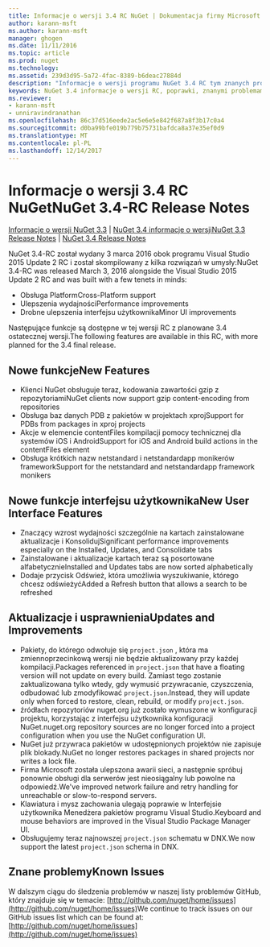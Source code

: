 ```yaml
---
title: Informacje o wersji 3.4 RC NuGet | Dokumentacja firmy Microsoft
author: karann-msft
ms.author: karann-msft
manager: ghogen
ms.date: 11/11/2016
ms.topic: article
ms.prod: nuget
ms.technology: 
ms.assetid: 239d3d95-5a72-4fac-8389-b6deac27884d
description: "Informacje o wersji programu NuGet 3.4 RC tym znanych problemów, poprawki, dodatkowe funkcje i dcr."
keywords: NuGet 3.4 informacje o wersji RC, poprawki, znanymi problemami, nowe funkcje, dcr
ms.reviewer:
- karann-msft
- unniravindranathan
ms.openlocfilehash: 86c37d516eede2ac5e6e5e842f687a8f3b17c0a4
ms.sourcegitcommit: d0ba99bfe019b779b75731bafdca8a37e35ef0d9
ms.translationtype: MT
ms.contentlocale: pl-PL
ms.lasthandoff: 12/14/2017
---
```

# <a name="nuget-34-rc-release-notes"></a><span data-ttu-id="2f438-104">Informacje o wersji 3.4 RC NuGet</span><span class="sxs-lookup"><span data-stu-id="2f438-104">NuGet 3.4-RC Release Notes</span></span>

<span data-ttu-id="2f438-105">[Informacje o wersji NuGet 3.3](../release-notes/nuget-3.3.md) | [NuGet 3.4 informacje o wersji](../release-notes/nuget-3.4.md)</span><span class="sxs-lookup"><span data-stu-id="2f438-105">[NuGet 3.3 Release Notes](../release-notes/nuget-3.3.md) | [NuGet 3.4 Release Notes](../release-notes/nuget-3.4.md)</span></span>

<span data-ttu-id="2f438-106">NuGet 3.4-RC został wydany 3 marca 2016 obok programu Visual Studio 2015 Update 2 RC i został skompilowany z kilka rozwiązań w umysły:</span><span class="sxs-lookup"><span data-stu-id="2f438-106">NuGet 3.4-RC was released March 3, 2016 alongside the Visual Studio 2015 Update 2 RC and was built with a few tenets in minds:</span></span>

*  <span data-ttu-id="2f438-107">Obsługa Platform</span><span class="sxs-lookup"><span data-stu-id="2f438-107">Cross-Platform support</span></span>
*  <span data-ttu-id="2f438-108">Ulepszenia wydajności</span><span class="sxs-lookup"><span data-stu-id="2f438-108">Performance improvements</span></span>
*  <span data-ttu-id="2f438-109">Drobne ulepszenia interfejsu użytkownika</span><span class="sxs-lookup"><span data-stu-id="2f438-109">Minor UI improvements</span></span>

<span data-ttu-id="2f438-110">Następujące funkcje są dostępne w tej wersji RC z planowane 3.4 ostatecznej wersji.</span><span class="sxs-lookup"><span data-stu-id="2f438-110">The following features are available in this RC, with more planned for the 3.4 final release.</span></span>

## <a name="new-features"></a><span data-ttu-id="2f438-111">Nowe funkcje</span><span class="sxs-lookup"><span data-stu-id="2f438-111">New Features</span></span>

* <span data-ttu-id="2f438-112">Klienci NuGet obsługuje teraz, kodowania zawartości gzip z repozytoriami</span><span class="sxs-lookup"><span data-stu-id="2f438-112">NuGet clients now support gzip content-encoding from repositories</span></span>
* <span data-ttu-id="2f438-113">Obsługa baz danych PDB z pakietów w projektach xproj</span><span class="sxs-lookup"><span data-stu-id="2f438-113">Support for PDBs from packages in xproj projects</span></span>
* <span data-ttu-id="2f438-114">Akcje w elemencie contentFiles kompilacji pomocy technicznej dla systemów iOS i Android</span><span class="sxs-lookup"><span data-stu-id="2f438-114">Support for iOS and Android build actions in the contentFiles element</span></span>
* <span data-ttu-id="2f438-115">Obsługa krótkich nazw netstandard i netstandardapp monikerów framework</span><span class="sxs-lookup"><span data-stu-id="2f438-115">Support for the netstandard and netstandardapp framework monikers</span></span>

## <a name="new-user-interface-features"></a><span data-ttu-id="2f438-116">Nowe funkcje interfejsu użytkownika</span><span class="sxs-lookup"><span data-stu-id="2f438-116">New User Interface Features</span></span>

* <span data-ttu-id="2f438-117">Znaczący wzrost wydajności szczególnie na kartach zainstalowane aktualizacje i Konsoliduj</span><span class="sxs-lookup"><span data-stu-id="2f438-117">Significant performance improvements especially on the Installed, Updates, and Consolidate tabs</span></span>
* <span data-ttu-id="2f438-118">Zainstalowane i aktualizacje kartach teraz są posortowane alfabetycznie</span><span class="sxs-lookup"><span data-stu-id="2f438-118">Installed and Updates tabs are now sorted alphabetically</span></span>
* <span data-ttu-id="2f438-119">Dodaje przycisk Odśwież, która umożliwia wyszukiwanie, którego chcesz odświeżyć</span><span class="sxs-lookup"><span data-stu-id="2f438-119">Added a Refresh button that allows a search to be refreshed</span></span>

## <a name="updates-and-improvements"></a><span data-ttu-id="2f438-120">Aktualizacje i usprawnienia</span><span class="sxs-lookup"><span data-stu-id="2f438-120">Updates and Improvements</span></span>

* <span data-ttu-id="2f438-121">Pakiety, do którego odwołuje się `project.json` , która ma zmiennoprzecinkową wersji nie będzie aktualizowany przy każdej kompilacji.</span><span class="sxs-lookup"><span data-stu-id="2f438-121">Packages referenced in `project.json` that have a floating version will not update on every build.</span></span> <span data-ttu-id="2f438-122">Zamiast tego zostanie zaktualizowana tylko wtedy, gdy wymusić przywracanie, czyszczenia, odbudować lub zmodyfikować `project.json`.</span><span class="sxs-lookup"><span data-stu-id="2f438-122">Instead, they will update only when forced to restore, clean, rebuild, or modify `project.json`.</span></span>
* <span data-ttu-id="2f438-123">źródłach repozytoriów nuget.org już zostało wymuszone w konfiguracji projektu, korzystając z interfejsu użytkownika konfiguracji NuGet.</span><span class="sxs-lookup"><span data-stu-id="2f438-123">nuget.org repository sources are no longer forced into a project configuration when you use the NuGet configuration UI.</span></span>
* <span data-ttu-id="2f438-124">NuGet już przywraca pakietów w udostępnionych projektów nie zapisuje plik blokady.</span><span class="sxs-lookup"><span data-stu-id="2f438-124">NuGet no longer restores packages in shared projects nor writes a lock file.</span></span>
* <span data-ttu-id="2f438-125">Firma Microsoft została ulepszona awarii sieci, a następnie spróbuj ponownie obsługi dla serwerów jest nieosiągalny lub powolne na odpowiedź.</span><span class="sxs-lookup"><span data-stu-id="2f438-125">We've improved network failure and retry handling for unreachable or slow-to-respond servers.</span></span>
* <span data-ttu-id="2f438-126">Klawiatura i mysz zachowania ulegają poprawie w Interfejsie użytkownika Menedżera pakietów programu Visual Studio.</span><span class="sxs-lookup"><span data-stu-id="2f438-126">Keyboard and mouse behaviors are improved in the Visual Studio Package Manager UI.</span></span>
* <span data-ttu-id="2f438-127">Obsługujemy teraz najnowszej `project.json` schematu w DNX.</span><span class="sxs-lookup"><span data-stu-id="2f438-127">We now support the latest `project.json` schema in DNX.</span></span>

## <a name="known-issues"></a><span data-ttu-id="2f438-128">Znane problemy</span><span class="sxs-lookup"><span data-stu-id="2f438-128">Known Issues</span></span>

<span data-ttu-id="2f438-129">W dalszym ciągu do śledzenia problemów w naszej listy problemów GitHub, który znajduje się w temacie: [http://github.com/nuget/home/issues](http://github.com/nuget/home/issues)</span><span class="sxs-lookup"><span data-stu-id="2f438-129">We continue to track issues on our GitHub issues list which can be found at: [http://github.com/nuget/home/issues](http://github.com/nuget/home/issues)</span></span>